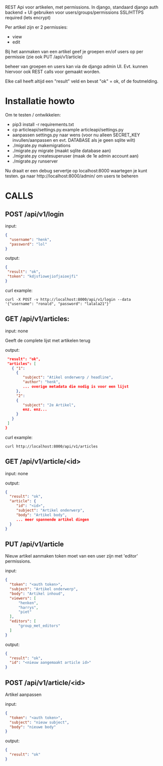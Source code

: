 REST Api voor artikelen, met permissions.
In django, standaard django auth backend + UI gebruiken voor users/groups/permissions
SSL/HTTPS required (lets encrypt)

Per artikel zijn er 2 permissies:
- view
- edit

Bij het aanmaken van een artikel geef je groepen en/of users op per permissie
(zie ook PUT /api/v1/article)

beheer van groepen en users kan via de django admin UI. Evt. kunnen hiervoor
ook REST calls voor gemaakt worden.

Elke call heeft altijd een "result" veld en bevat "ok" = ok, of de foutmelding.


# Installatie howto
Om te testen / ontwikkelen:

- pip3 install -r requirements.txt
- cp articleapi/settings.py.example articleapi/settings.py
- aanpassen settings.py naar wens
  (voor nu alleen SECRET_KEY invullen/aanpassen en evt. DATABASE als je geen sqlite wilt)
- ./migrate.py makemigrations
- ./migrate.py migrate (maakt sqlite database aan)
- ./migrate.py createsuperuser  (maak de 1e admin account aan)
- ./migrate.py runserver

Nu draait er een debug servertje op localhost:8000 waartegen je kunt testen.
ga naar http://localhost:8000/admin/ om users te beheren

# CALLS

## POST /api/v1/login
input:
```json
{
  "username": "henk",
  "password": "lol"
}
```

output:
```json
{
 "result": "ok",
 "token": "kdjsfiowejiofjaioejfi"
}
```

curl example:
```
curl -X POST -v http://localhost:8000/api/v1/login --data '{"username": "ronald", "password": "lalala21"}'
```

## GET /api/v1/articles:
input: none

Geeft de complete lijst met artikelen terug

output:
```json
 "result": "ok",
 "articles": [
   { "1": 
     {
        "subject": "Atikel onderwerp / headline",
        "author": "henk",
        ... overige metadata die nodig is voor een lijst
     },
     "2":
     {
        "subject": "2e Artikel",
        enz. enz...
     }
   }
 ]
}
```

curl example:
```
curl http://localhost:8000/api/v1/articles
```


## GET /api/v1/article/\<id\>
input: none

output:
```json
{
  "result": "ok",
  "article": {
     "id": "<id>",
     "subject": "Artikel onderwerp",
     "body": "Artikel body",
     ... meer spannende artikel dingen
  }
}
```


## PUT /api/v1/article
Nieuw artikel aanmaken
token moet van een user zijn met 'editor' permissions.

input:
```json
{
  "token": "<auth token>",
  "subject": "Artikel onderwerp",
  "body": "Artikel inhoud",
  "viewers": [
      "henken",
      "harrys",
      "piet"
  ],
  "editors": [
      "group_met_editors"
  ]
}
```

output:
```json
{
  "result": "ok",
  "id": "<nieuw aangemaakt article id>"
}
```


## POST /api/v1/article/\<id\>
Artikel aanpassen

input:
```json
{
  "token": "<auth token>",
  "subject": "nieuw subject",
  "body": "nieuwe body"
}
```

output:
```json
{
  "result": "ok"
}
```
